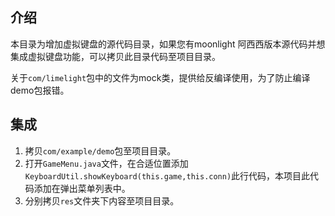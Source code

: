 ## 介绍

本目录为增加虚拟键盘的源代码目录，如果您有moonlight 阿西西版本源代码并想集成虚拟键盘功能，可以拷贝此目录代码至项目目录。

关于`com/limelight`包中的文件为mock类，提供给反编译使用，为了防止编译demo包报错。

## 集成

1. 拷贝`com/example/demo`包至项目目录。
2. 打开`GameMenu.java`文件，在合适位置添加`KeyboardUtil.showKeyboard(this.game,this.conn)`此行代码，本项目此代码添加在弹出菜单列表中。
3. 分别拷贝`res`文件夹下内容至项目目录。

